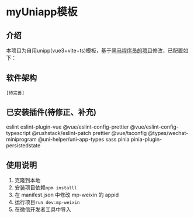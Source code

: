 # myUniapp模板

## 介绍

本项目为自用unipp(vue3+vite+ts)模板，基于[黑马程序员的项目](https://gitee.com/Megasu/uniapp-shop-vue3-ts/)修改，已配置如下：

## 软件架构

    [待完善]

## 已安装插件(待修正、补充)

eslint
eslint-plugin-vue
@vue/eslint-config-prettier
@vue/eslint-config-typescript
@rushstack/eslint-patch
prettier
@vue/tsconfig
@types/wechat-miniprogram
@uni-helper/uni-app-types
sass
pinia
pinia-plugin-persistedstate

## 使用说明

1. 克隆到本地
2. 安装项目依赖`npm installl`
3. 在 manifest.json 中修改 mp-weixin 的 appid
4. 运行项目`run dev:mp-weixin`
5. 在微信开发者工具中导入
